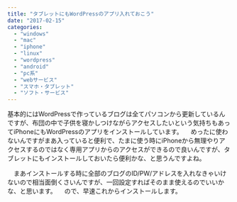 ```yaml
---
title: "タブレットにもWordPressのアプリ入れておこう"
date: "2017-02-15"
categories: 
  - "windows"
  - "mac"
  - "iphone"
  - "linux"
  - "wordpress"
  - "android"
  - "pc系"
  - "webサービス"
  - "スマホ・タブレット"
  - "ソフト・サービス"
---
```


基本的にはWordPressで作っているブログは全てパソコンから更新しているんですが、布団の中で子供を寝かしつけながらアクセスしたいという気持ちもあってiPhoneにもWordPressのアプリをインストールしています。 　めったに使わないんですがまあ入っていると便利で、たまに使う時にiPhoneから無理やりアクセスするのではなく専用アプリからのアクセスができるので良いんですが、タブレットにもインストールしておいたら便利かな、と思うんですよね。

　まあインストールする時に全部のブログのID/PW/アドレスを入れなきゃいけないので相当面倒くさいんですが、一回設定すればそのまま使えるのでいいかな、と思います。 　ので、早速これからインストールします。
